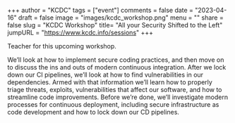 +++
author = "KCDC"
tags = ["event"]
comments = false
date = "2023-04-16"
draft = false
image = "images/kcdc_workshop.png"
menu = ""
share = false
slug = "KCDC Workshop"
title= "All your Security Shifted to the Left"
jumpURL = "https://www.kcdc.info/sessions"
+++

Teacher for this upcoming workshop.

We’ll look at how to implement secure coding practices, and then move on to discuss the ins and outs of modern continuous integration. After we lock down our CI pipelines, we’ll look at how to find vulnerabilities in our dependencies. Armed with that information we’ll learn how to properly triage threats, exploits, vulnerabilities that affect our software, and how to streamline code improvements. Before we’re done, we’ll investigate modern processes for continuous deployment, including secure infrastructure as code development and how to lock down our CD pipelines.
